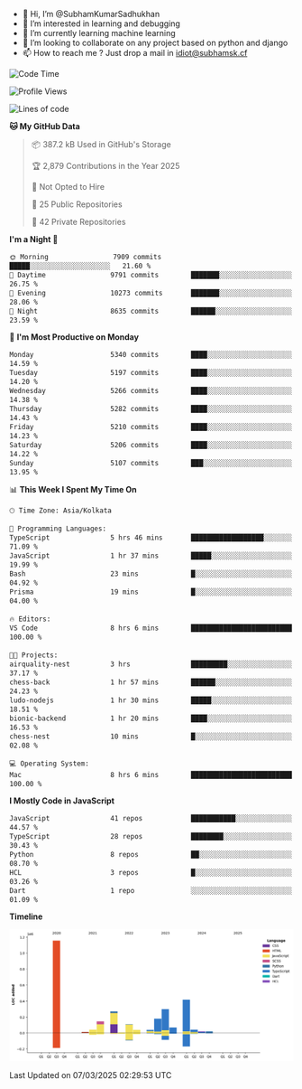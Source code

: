 - 👋 Hi, I’m @SubhamKumarSadhukhan
- 👀 I’m interested in learning and debugging
- 🌱 I’m currently learning machine learning
- 💞️ I’m looking to collaborate on any project based on python and django
- 📫 How to reach me ?
      Just drop a mail in idiot@subhamsk.cf

<!---
SubhamKumarSadhukhan/SubhamKumarSadhukhan is a ✨ special ✨ repository because its `README.md` (this file) appears on your GitHub profile.
You can click the Preview link to take a look at your changes.
--->


<!--START_SECTION:waka-->
![Code Time](http://img.shields.io/badge/Code%20Time-2%2C776%20hrs%2036%20mins-blue)

![Profile Views](http://img.shields.io/badge/Profile%20Views-2-blue)

![Lines of code](https://img.shields.io/badge/From%20Hello%20World%20I%27ve%20Written-2.8%20million%20lines%20of%20code-blue)

**🐱 My GitHub Data** 

> 📦 387.2 kB Used in GitHub's Storage 
 > 
> 🏆 2,879 Contributions in the Year 2025
 > 
> 🚫 Not Opted to Hire
 > 
> 📜 25 Public Repositories 
 > 
> 🔑 42 Private Repositories 
 > 
**I'm a Night 🦉** 

```text
🌞 Morning                7909 commits        █████░░░░░░░░░░░░░░░░░░░░   21.60 % 
🌆 Daytime                9791 commits        ███████░░░░░░░░░░░░░░░░░░   26.75 % 
🌃 Evening                10273 commits       ███████░░░░░░░░░░░░░░░░░░   28.06 % 
🌙 Night                  8635 commits        ██████░░░░░░░░░░░░░░░░░░░   23.59 % 
```
📅 **I'm Most Productive on Monday** 

```text
Monday                   5340 commits        ████░░░░░░░░░░░░░░░░░░░░░   14.59 % 
Tuesday                  5197 commits        ████░░░░░░░░░░░░░░░░░░░░░   14.20 % 
Wednesday                5266 commits        ████░░░░░░░░░░░░░░░░░░░░░   14.38 % 
Thursday                 5282 commits        ████░░░░░░░░░░░░░░░░░░░░░   14.43 % 
Friday                   5210 commits        ████░░░░░░░░░░░░░░░░░░░░░   14.23 % 
Saturday                 5206 commits        ████░░░░░░░░░░░░░░░░░░░░░   14.22 % 
Sunday                   5107 commits        ███░░░░░░░░░░░░░░░░░░░░░░   13.95 % 
```


📊 **This Week I Spent My Time On** 

```text
🕑︎ Time Zone: Asia/Kolkata

💬 Programming Languages: 
TypeScript               5 hrs 46 mins       ██████████████████░░░░░░░   71.09 % 
JavaScript               1 hr 37 mins        █████░░░░░░░░░░░░░░░░░░░░   19.99 % 
Bash                     23 mins             █░░░░░░░░░░░░░░░░░░░░░░░░   04.92 % 
Prisma                   19 mins             █░░░░░░░░░░░░░░░░░░░░░░░░   04.00 % 

🔥 Editors: 
VS Code                  8 hrs 6 mins        █████████████████████████   100.00 % 

🐱‍💻 Projects: 
airquality-nest          3 hrs               █████████░░░░░░░░░░░░░░░░   37.17 % 
chess-back               1 hr 57 mins        ██████░░░░░░░░░░░░░░░░░░░   24.23 % 
ludo-nodejs              1 hr 30 mins        █████░░░░░░░░░░░░░░░░░░░░   18.51 % 
bionic-backend           1 hr 20 mins        ████░░░░░░░░░░░░░░░░░░░░░   16.53 % 
chess-nest               10 mins             █░░░░░░░░░░░░░░░░░░░░░░░░   02.08 % 

💻 Operating System: 
Mac                      8 hrs 6 mins        █████████████████████████   100.00 % 
```

**I Mostly Code in JavaScript** 

```text
JavaScript               41 repos            ███████████░░░░░░░░░░░░░░   44.57 % 
TypeScript               28 repos            ████████░░░░░░░░░░░░░░░░░   30.43 % 
Python                   8 repos             ██░░░░░░░░░░░░░░░░░░░░░░░   08.70 % 
HCL                      3 repos             █░░░░░░░░░░░░░░░░░░░░░░░░   03.26 % 
Dart                     1 repo              ░░░░░░░░░░░░░░░░░░░░░░░░░   01.09 % 
```



**Timeline**

![Lines of Code chart](https://raw.githubusercontent.com/SubhamKumarSadhukhan/SubhamKumarSadhukhan/main/assets/bar_graph.png)


 Last Updated on 07/03/2025 02:29:53 UTC
<!--END_SECTION:waka-->
